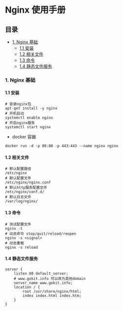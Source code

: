 # Nginx 使用手册

## 目录

- [1. Nginx 基础](#1-nginx基础)
  - [1.1 安装](#11-安装)
  - [1.2 相关文件](#12-相关文件)
  - [1.3 命令](#13-命令)
  - [1.4 静态文件服务](#14-静态文件服务)

### 1. Nginx 基础

#### 1.1 安装

```
# 安装nginx包
apt-get install -y nginx
# 开机启动
systemctl enable nginx
# 开启nginx服务
systemctl start nginx
```

- docker 容器

```
docker run -d -p 80:80 -p 443:443 --name nginx nginx
```

#### 1.2 相关文件

```
# 默认配置路径
/etc/nginx
# 默认配置文件
/etc/nginx/nginx.conf
# 默认http服务配置文件
/etc/nginx/conf.d/
# 默认日志文件
/var/log/nginx/
```

#### 1.3 命令

```
# 测试配置文件
nginx -t
# 动态命令 stop/quit/reload/reopen
nginx -s <signal>
# 动态重载
nginx -s reload
```

#### 1.4 静态文件服务

```
server {
    listen 80 default_server;
    # www.gokit.info 可以改为其他domain
    server_name www.gokit.info;
    location / {
        root /usr/share/nginx/html;
        index index.html index.htm;
    }
}
```

